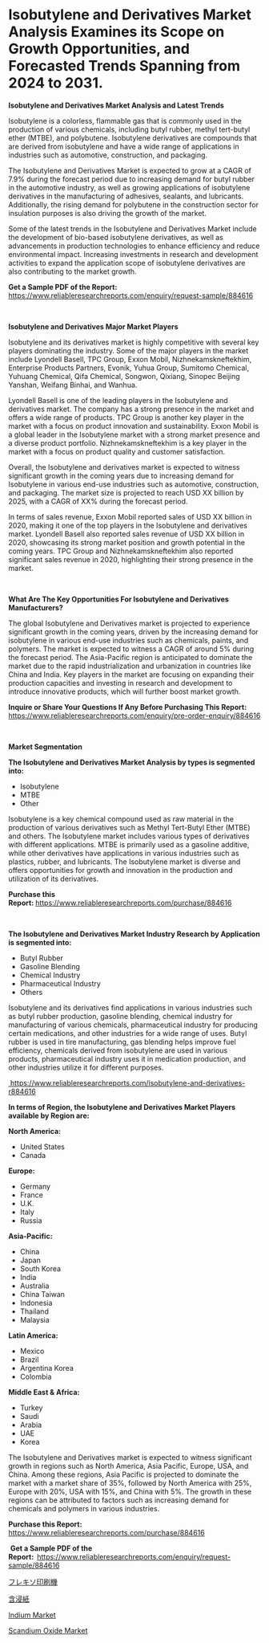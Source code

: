 <p><h1>Isobutylene and Derivatives Market Analysis Examines its Scope on Growth Opportunities, and Forecasted Trends Spanning from 2024 to 2031.</h1></p><p><strong>Isobutylene and Derivatives Market Analysis and Latest Trends</strong></p>
<p><p>Isobutylene is a colorless, flammable gas that is commonly used in the production of various chemicals, including butyl rubber, methyl tert-butyl ether (MTBE), and polybutene. Isobutylene derivatives are compounds that are derived from isobutylene and have a wide range of applications in industries such as automotive, construction, and packaging.</p><p>The Isobutylene and Derivatives Market is expected to grow at a CAGR of 7.9% during the forecast period due to increasing demand for butyl rubber in the automotive industry, as well as growing applications of isobutylene derivatives in the manufacturing of adhesives, sealants, and lubricants. Additionally, the rising demand for polybutene in the construction sector for insulation purposes is also driving the growth of the market.</p><p>Some of the latest trends in the Isobutylene and Derivatives Market include the development of bio-based isobutylene derivatives, as well as advancements in production technologies to enhance efficiency and reduce environmental impact. Increasing investments in research and development activities to expand the application scope of isobutylene derivatives are also contributing to the market growth.</p></p>
<p><strong>Get a Sample PDF of the Report:&nbsp;</strong> <a href="https://www.reliableresearchreports.com/enquiry/request-sample/884616">https://www.reliableresearchreports.com/enquiry/request-sample/884616</a></p>
<p>&nbsp;</p>
<p><strong>Isobutylene and Derivatives Major Market Players</strong></p>
<p><p>Isobutylene and its derivatives market is highly competitive with several key players dominating the industry. Some of the major players in the market include Lyondell Basell, TPC Group, Exxon Mobil, Nizhnekamskneftekhim, Enterprise Products Partners, Evonik, Yuhua Group, Sumitomo Chemical, Yuhuang Chemical, Qifa Chemical, Songwon, Qixiang, Sinopec Beijing Yanshan, Weifang Binhai, and Wanhua.</p><p>Lyondell Basell is one of the leading players in the Isobutylene and derivatives market. The company has a strong presence in the market and offers a wide range of products. TPC Group is another key player in the market with a focus on product innovation and sustainability. Exxon Mobil is a global leader in the Isobutylene market with a strong market presence and a diverse product portfolio. Nizhnekamskneftekhim is a key player in the market with a focus on product quality and customer satisfaction.</p><p>Overall, the Isobutylene and derivatives market is expected to witness significant growth in the coming years due to increasing demand for Isobutylene in various end-use industries such as automotive, construction, and packaging. The market size is projected to reach USD XX billion by 2025, with a CAGR of XX% during the forecast period.</p><p>In terms of sales revenue, Exxon Mobil reported sales of USD XX billion in 2020, making it one of the top players in the Isobutylene and derivatives market. Lyondell Basell also reported sales revenue of USD XX billion in 2020, showcasing its strong market position and growth potential in the coming years. TPC Group and Nizhnekamskneftekhim also reported significant sales revenue in 2020, highlighting their strong presence in the market.</p></p>
<p>&nbsp;</p>
<p><strong>What Are The Key Opportunities For Isobutylene and Derivatives Manufacturers?</strong></p>
<p><p>The global Isobutylene and Derivatives market is projected to experience significant growth in the coming years, driven by the increasing demand for isobutylene in various end-use industries such as chemicals, paints, and polymers. The market is expected to witness a CAGR of around 5% during the forecast period. The Asia-Pacific region is anticipated to dominate the market due to the rapid industrialization and urbanization in countries like China and India. Key players in the market are focusing on expanding their production capacities and investing in research and development to introduce innovative products, which will further boost market growth.</p></p>
<p><strong>Inquire or Share Your Questions If Any Before Purchasing This Report:</strong> <a href="https://www.reliableresearchreports.com/enquiry/pre-order-enquiry/884616">https://www.reliableresearchreports.com/enquiry/pre-order-enquiry/884616</a></p>
<p>&nbsp;</p>
<p><strong>Market Segmentation</strong></p>
<p><strong>The Isobutylene and Derivatives Market Analysis by types is segmented into:</strong></p>
<p><ul><li>Isobutylene</li><li>MTBE</li><li>Other</li></ul></p>
<p><p>Isobutylene is a key chemical compound used as raw material in the production of various derivatives such as Methyl Tert-Butyl Ether (MTBE) and others. The Isobutylene market includes various types of derivatives with different applications. MTBE is primarily used as a gasoline additive, while other derivatives have applications in various industries such as plastics, rubber, and lubricants. The Isobutylene market is diverse and offers opportunities for growth and innovation in the production and utilization of its derivatives.</p></p>
<p><strong>Purchase this Report:&nbsp;</strong><a href="https://www.reliableresearchreports.com/purchase/884616">https://www.reliableresearchreports.com/purchase/884616</a></p>
<p>&nbsp;</p>
<p><strong>The Isobutylene and Derivatives Market Industry Research by Application is segmented into:</strong></p>
<p><ul><li>Butyl Rubber</li><li>Gasoline Blending</li><li>Chemical Industry</li><li>Pharmaceutical Industry</li><li>Others</li></ul></p>
<p><p>Isobutylene and its derivatives find applications in various industries such as butyl rubber production, gasoline blending, chemical industry for manufacturing of various chemicals, pharmaceutical industry for producing certain medications, and other industries for a wide range of uses. Butyl rubber is used in tire manufacturing, gas blending helps improve fuel efficiency, chemicals derived from isobutylene are used in various products, pharmaceutical industry uses it in medication production, and other industries utilize it for different purposes.</p></p>
<p><a href="https://www.reliableresearchreports.com/isobutylene-and-derivatives-r884616">&nbsp;https://www.reliableresearchreports.com/isobutylene-and-derivatives-r884616</a></p>
<p><strong>In terms of Region, the Isobutylene and Derivatives Market Players available by Region are:</strong></p>
<p>
    <p> <strong> North America: </strong>
        <ul>
            <li>United States</li>
            <li>Canada</li>
        </ul>
        </p> 
    <p> <strong> Europe: </strong>
        <ul>
            <li>Germany</li>
            <li>France</li>
            <li>U.K.</li>
            <li>Italy</li>
            <li>Russia</li>
        </ul>
        </p> 
    <p> <strong> Asia-Pacific: </strong>
        <ul>
            <li>China</li>
            <li>Japan</li>
            <li>South Korea</li>
            <li>India</li>
            <li>Australia</li>
            <li>China Taiwan</li>
            <li>Indonesia</li>
            <li>Thailand</li>
            <li>Malaysia</li>
        </ul>
        </p> 
    <p> <strong> Latin America: </strong>
        <ul>
            <li>Mexico</li>
            <li>Brazil</li>
            <li>Argentina Korea</li>
            <li>Colombia</li>
        </ul>
        </p> 
    <p> <strong> Middle East & Africa: </strong>
        <ul>
            <li>Turkey</li>
            <li>Saudi</li>
            <li>Arabia</li>
            <li>UAE</li>
            <li>Korea</li>
        </ul>
    </p>
    </p>
<p><p>The Isobutylene and Derivatives market is expected to witness significant growth in regions such as North America, Asia Pacific, Europe, USA, and China. Among these regions, Asia Pacific is projected to dominate the market with a market share of 35%, followed by North America with 25%, Europe with 20%, USA with 15%, and China with 5%. The growth in these regions can be attributed to factors such as increasing demand for chemicals and polymers in various industries.</p></p>
<p><strong>Purchase this Report: </strong><a href="https://www.reliableresearchreports.com/purchase/884616">https://www.reliableresearchreports.com/purchase/884616</a></p>
<p>&nbsp;<strong>Get a Sample PDF of the Report:&nbsp;&nbsp;</strong><a href="https://www.reliableresearchreports.com/enquiry/request-sample/884616">https://www.reliableresearchreports.com/enquiry/request-sample/884616</a></p>
<p><strong></strong></p>
<p><p><a href="https://github.com/AdellaPrice2023/Market-Research-Report-List-1/blob/main/1076537135978.md">フレキソ印刷機</a></p><p><a href="https://github.com/AbigaleHuel/Market-Research-Report-List-1/blob/main/4827481135979.md">含浸紙</a></p><p><a href="https://github.com/provorikovar/Market-Research-Report-List-5/blob/main/indium-market.md">Indium Market</a></p><p><a href="https://github.com/angelajermaine/Market-Research-Report-List-3/blob/main/scandium-oxide-market.md">Scandium Oxide Market</a></p></p>